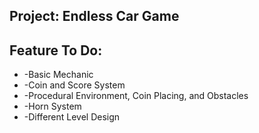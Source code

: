 ## Project: Endless Car Game

## Feature To Do:
*  -Basic Mechanic
*  -Coin and Score System
*  -Procedural Environment, Coin Placing, and Obstacles
*  -Horn System
*  -Different Level Design
 
